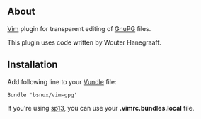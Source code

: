 ## About

[Vim](http://www.vim.org) plugin for transparent editing of [GnuPG](http://www.gnupg.org) files.

This plugin uses code written by Wouter Hanegraaff.

## Installation

Add following line to your [Vundle](https://github.com/gmarik/vundle) file:

    Bundle 'bsnux/vim-gpg'

If you're using [sp13](http://vim.spf13.com), you can use your **.vimrc.bundles.local** file.
